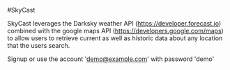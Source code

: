 #SkyCast

SkyCast leverages the Darksky weather API (https://developer.forecast.io) combined with the google maps API (https://developers.google.com/maps) to allow users to retrieve current as well as historic data about any location that the users search.

Signup or use the account 'demo@example.com' with password 'demo'
